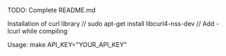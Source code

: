 TODO: Complete README.md

Installation of curl library
    // sudo apt-get install libcurl4-nss-dev
    // Add -lcurl while compiling

Usage:
    make API_KEY="YOUR_API_KEY"